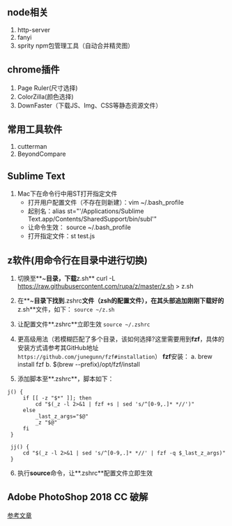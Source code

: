 ## node相关
1. http-server
2. fanyi
3. sprity  npm包管理工具（自动合并精灵图） 

## chrome插件
1. Page Ruler(尺寸选择) 
2. ColorZilla(颜色选择)
3. DownFaster（下载JS、Img、CSS等静态资源文件）


## 常用工具软件
1. cutterman
2. BeyondCompare


## Sublime Text
1. Mac下在命令行中用ST打开指定文件
	- 打开用户配置文件（不存在则新建）：vim ~/.bash_profile
	- 起别名：alias st="'/Applications/Sublime Text.app/Contents/SharedSupport/bin/subl'"
	- 让命令生效： source ~/.bash_profile
	- 打开指定文件：st test.js

## z软件(用命令行在目录中进行切换)
1. 切换至**~**目录，下载**z.sh**
curl -L https://raw.githubusercontent.com/rupa/z/master/z.sh > z.sh

2. 在**~**目录下找到**.zshrc**文件（zsh的配置文件），在其头部追加刚刚下载好的**z.sh**文件，如下：
    `source ~/z.sh`
3. 让配置文件**.zshrc**立即生效
    `source ~/.zshrc`
4. 更高级用法（若模糊匹配了多个目录，该如何选择?这里需要用到**fzf**，具体的安装方式请参考其GitHub地址`https://github.com/junegunn/fzf#installation`）
  **fzf**安装：
	a. brew install fzf
	b. $(brew --prefix)/opt/fzf/install

5. 添加脚本至**.zshrc**，脚本如下：
```
j() {
     if [[ -z "$*" ]]; then
         cd "$(_z -l 2>&1 | fzf +s | sed 's/^[0-9,.]* *//')"
     else
         _last_z_args="$@"
         _z "$@"
     fi
 }

 jj() {
     cd "$(_z -l 2>&1 | sed 's/^[0-9,.]* *//' | fzf -q $_last_z_args)"
 }
```

6. 执行**source**命令，让**.zshrc**配置文件立即生效

## Adobe PhotoShop 2018 CC 破解
[参考文章](http://www.bigzhong.com/wenzhang/20161121/14.html)


